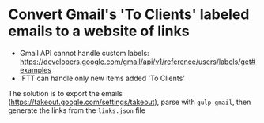 # Convert Gmail's 'To Clients' labeled emails to a website of links

- Gmail API cannot handle custom labels: https://developers.google.com/gmail/api/v1/reference/users/labels/get#examples
- IFTT can handle only new items added 'To Clients'

The solution is to export the emails (https://takeout.google.com/settings/takeout), parse with `gulp gmail`, then generate the links from the `links.json` file
